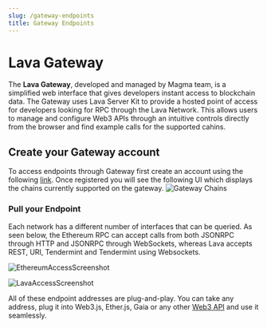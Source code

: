 ```yaml
---
slug: /gateway-endpoints
title: Gateway Endpoints
---
```


# Lava Gateway

The **Lava Gateway**, developed and managed by Magma team, is a simplified web interface that gives developers instant access to blockchain data. The Gateway uses Lava Server Kit to provide a hosted point of access for developers looking for RPC through the Lava Network. This allows users to manage and configure Web3 APIs through an intuitive controls directly from the browser and find example calls for the supported cahins.

## Create your Gateway account

To access endpoints through Gateway first create an account using the following [link](https://gateway.lavanet.xyz/login?utm_source=gateway-access-page&utm_medium=docs&utm_campaign=docs-to-gateway). Once registered you will see the following UI which displays the chains currently supported on the gateway.
![Gateway Chains](/img/supportedchains.png)







### Pull your Endpoint

Each network has a different number of interfaces that can be queried. As seen below, the Ethereum RPC can accept calls from both JSONRPC through HTTP and JSONRPC through WebSockets, whereas Lava accepts REST, URI, Tendermint and Tendermint using Websockets. 

![EthereumAccessScreenshot](/img/tutorial/gateway/eth_access_screenshot.png)

![LavaAccessScreenshot](/img/tutorial/gateway/lava_access_screenshot.png)


All of these endpoint addresses are plug-and-play. You can take any address, plug it into Web3.js, Ether.js, Gaia or any other [Web3 API](../integrations/sdk-integrations.md) and use it seamlessly.